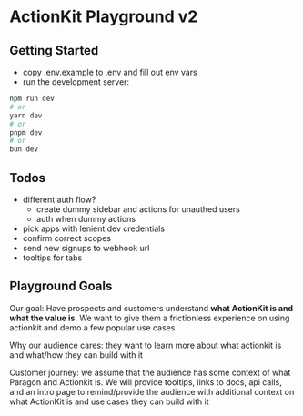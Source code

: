# ActionKit Playground v2

## Getting Started

- copy .env.example to .env and fill out env vars
- run the development server:

```bash
npm run dev
# or
yarn dev
# or
pnpm dev
# or
bun dev
```

## Todos
- different auth flow?
    - create dummy sidebar and actions for unauthed users
    - auth when dummy actions
- pick apps with lenient dev credentials
- confirm correct scopes
- send new signups to webhook url
- tooltips for tabs

## Playground Goals
Our goal: Have prospects and customers understand **what ActionKit is and what the value is**. We want to give them a frictionless experience 
on using actionkit and demo a few popular use cases

Why our audience cares: they want to learn more about what actionkit is and what/how they can build with it

Customer journey: we assume that the audience has some context of what Paragon and Actionkit is. We will provide tooltips, links to docs, 
api calls, and an intro page to remind/provide the audience with additional context on what ActionKit is and use cases they can 
build with it
